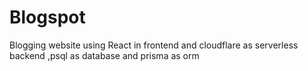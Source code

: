 # Blogspot
Blogging website using React in frontend and cloudflare as serverless backend ,psql as database and prisma as orm
